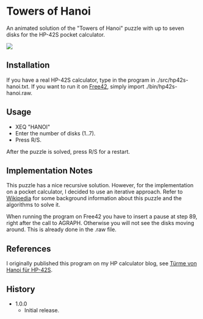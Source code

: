 # Towers of Hanoi

An animated solution of the "Towers of Hanoi" puzzle with up to seven disks
for the HP-42S pocket calculator.

![](hanoi4s.gif)

## Installation

If you have a real HP-42S calculator, type in the program in ./src/hp42s-hanoi.txt.
If you want to run it on [Free42](http://thomasokken.com/free42/), simply import
./bin/hp42s-hanoi.raw.

## Usage

 * XEQ "HANOI"
 * Enter the number of disks (1..7).
 * Press R/S.
 
After the puzzle is solved, press R/S for a restart.

## Implementation Notes

This puzzle has a nice recursive solution. However, for the implementation on a
pocket calculator, I decided to use an iterative approach. Refer to
[Wikipedia](https://en.wikipedia.org/wiki/Tower_of_Hanoi)
for some background information about this puzzle and the algorithms to solve it.

When running the program on Free42 you have to insert a pause at step 89, right
after the call to AGRAPH. Otherwise you will not see the disks moving around.
This is already done in the .raw file.

## References

I originally published this program on my HP calculator blog, see
[T&uuml;rme von Hanoi f&uuml;r HP-42S](http://calc.fjk.ch/turme-von-hanoi-fur-hp-42s/).

## History

 * 1.0.0
     * Initial release.

